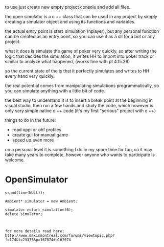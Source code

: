 to use just create new empty project console and add all files.

the open simulator is a c ++ class that can be used in any project by simply creating a simulator object and using its functions and variables.

the actual entry point is start_simulation (nplayer), but any personal function can be created as an entry point, so you can use it as a dll for a bot or any project.

what it does is simulate the game of poker very quickly, so after writing the logic that decides the simulation, it writes HH to import into poker track or similar to analyze what happened, (works fine with pt 4.15.28)

so the current state of the is that it perfectly simulates and writes to HH every hand very quickly.

the real potential comes from manipulating simulations programmatically, so you can simulate anything with a little bit of code.

the best way to understand it is to insert a break point at the beginning in visual studio, then run a few hands and study the code, which however is only very simple native c ++ code (it's my first "serious" project with c ++)

things to do in the future:
- read oppl or ohf profiles
- create gui for manual game
- speed up even more

on a personal level it is something I do in my spare time for fun, so it may take many years to complete, however anyone who wants to participate is welcome.

# OpenSimulator
	
	srand(time(NULL));

	Ambient* simulator = new Ambient;
  
	simulator->start_simulation(6);
	delete simulator;
	


	for more details read here:
	http://www.maxinmontreal.com/forums/viewtopic.php?f=174&t=23376&p=167074#p167074
